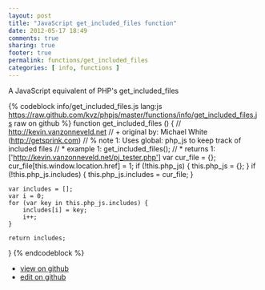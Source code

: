 ```yaml
---
layout: post
title: "JavaScript get_included_files function"
date: 2012-05-17 18:49
comments: true
sharing: true
footer: true
permalink: functions/get_included_files
categories: [ info, functions ]
---
```

A JavaScript equivalent of PHP's get_included_files
<!-- more -->
{% codeblock info/get_included_files.js lang:js https://raw.github.com/kvz/phpjs/master/functions/info/get_included_files.js raw on github %}
function get_included_files () {
    // http://kevin.vanzonneveld.net
    // +   original by: Michael White (http://getsprink.com)
    // %        note 1: Uses global: php_js to keep track of included files
    // *     example 1: get_included_files();
    // *     returns 1: ['http://kevin.vanzonneveld.net/pj_tester.php']
    var cur_file = {};
    cur_file[this.window.location.href] = 1;
    if (!this.php_js) {
        this.php_js = {};
    }
    if (!this.php_js.includes) {
        this.php_js.includes = cur_file;
    }

    var includes = [];
    var i = 0;
    for (var key in this.php_js.includes) {
        includes[i] = key;
        i++;
    }

    return includes;
}
{% endcodeblock %}
<ul>
 <li><a href="https://github.com/kvz/phpjs/blob/master/functions/info/get_included_files.js">view on github</a></li>
 <li><a href="https://github.com/kvz/phpjs/edit/master/functions/info/get_included_files.js">edit on github</a></li>
</ul>
